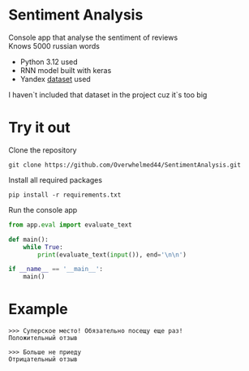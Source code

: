 # Sentiment Analysis
Console app that analyse the sentiment of reviews\
Knows 5000 russian words

- Python 3.12 used
- RNN model built with keras
- Yandex [dataset](https://github.com/yandex/geo-reviews-dataset-2023) used

I haven\`t included that dataset in the project cuz it\`s too big
<!--хочу работать у вас-->

# Try it out
Clone the repository
```
git clone https://github.com/Overwhelmed44/SentimentAnalysis.git
```
Install all required packages
```
pip install -r requirements.txt
```
Run the console app
```python
from app.eval import evaluate_text

def main():
    while True:
        print(evaluate_text(input()), end='\n\n')

if __name__ == '__main__':
    main()
```

# Example
```
>>> Суперское место! Обязательно посещу еще раз!
Положительный отзыв

>>> Больше не приеду
Отрицательный отзыв
```
